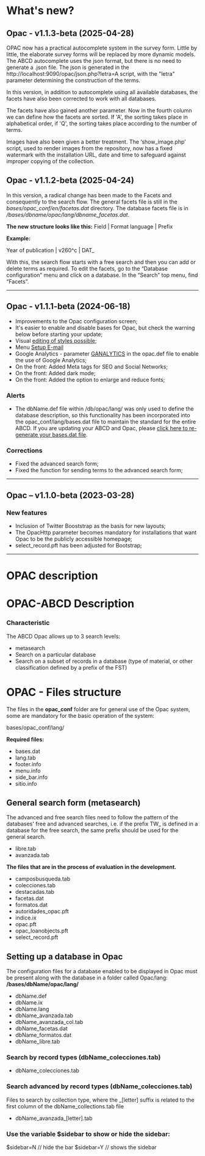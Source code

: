 # What's new?

## Opac - v1.1.3-beta (2025-04-28)

OPAC now has a practical autocomplete system in the survey form. Little by little, the elaborate survey forms will be replaced by more dynamic models. The ABCD autocomplete uses the json format, but there is no need to generate a .json file. The json is generated in the http://localhost:9090/opac/json.php?letra=A script, with the "letra" parameter determining the construction of the terms.

In this version, in addition to autocomplete using all available databases, the facets have also been corrected to work with all databases.

The facets have also gained another parameter. Now in the fourth column we can define how the facets are sorted. If 'A', the sorting takes place in alphabetical order, if 'Q', the sorting takes place according to the number of terms.

Images have also been given a better treatment. The ‘show_image.php’ script, used to render images from the repository, now has a fixed watermark with the installation URL, date and time to safeguard against improper copying of the collection.



## Opac - v1.1.2-beta (2025-04-24)

In this version, a radical change has been made to the Facets and consequently to the search flow. The general facets file is still in the *bases/opac_conf/en/facetas.dat* directory.
The database facets file is in */bases/dbname/opac/lang/dbname_facetas.dat*.

**The new structure looks like this:**
 Field | Format language | Prefix

**Example:**

 Year of publication | v260^c | DAT_

With this, the search flow starts with a free search and then you can add or delete terms as required.
To edit the facets, go to the “Database configuration” menu and click on a database. In the “Search” top menu, find “Facets”.



----
## Opac - v1.1.1-beta (2024-06-18)
* Improvements to the Opac configuration screen;
* It's easier to enable and disable bases for Opac, but check the warning below before starting your update;
* Visual <a href="javascript:EnviarForma('presentacion.php')">editing of styles possible</a>;
* Menu <a href="javascript:EnviarForma('adm_email.php')">Setup E-mail</a>
* Google Analytics - parameter <a href="javascript:EnviarForma('parametros.php')">GANALYTICS</a> in the opac.def file to enable the use of Google Analytics;
* On the front: Added Meta tags for SEO and Social Networks; 
* On the front: Added dark mode;
* On the front: Added the option to enlarge and reduce fonts;



### Alerts
*  The dbName.def file within /db/opac/lang/ was only used to define the database description, so this functionality has been incorporated into the opac_conf/lang/bases.dat file to maintain the standard for the entire ABCD. If you are updating your ABCD and Opac, please <a href="javascript:EnviarForma('/central/settings/opac/databases.php')">click here to re-generate your bases.dat file</a>.


### Corrections
- Fixed the advanced search form;
- Fixed the function for sending terms to the advanced search form;

----
## Opac – v1.1.0-beta (2023-03-28)
### New features
- Inclusion of Twitter Booststrap as the basis for new layouts;
- The OpacHttp parameter becomes mandatory for installations that want Opac to be the publicly accessible homepage;
- select_record.pft has been adjusted for Bootstrap;



----
# OPAC description
# OPAC-ABCD Description

### Characteristic

The ABCD Opac allows up to 3 search levels:

*   metasearch
*   Search on a particular database
*   Search on a subset of records in a database (type of material, or other classification defined by a prefix of the FST)

# OPAC - Files structure

The files in the **opac\_conf** folder are for general use of the Opac system, some are mandatory for the basic operation of the system:

bases/opac\_conf/lang/

**Required files:**

*   bases.dat
*   lang.tab
*   footer.info
*   menu.info
*   side\_bar.info
*   sitio.info

## General search form (**metasearch**)

The advanced and free search files need to follow the pattern of the databases' free and advanced searches, i.e. if the prefix TW\_ is defined in a database for the free search, the same prefix should be used for the general search.

*   libre.tab
*   avanzada.tab

**The files that are in the process of evaluation in the development.**

*   camposbusqueda.tab
*   colecciones.tab
*   destacadas.tab
*   facetas.dat
*   formatos.dat
*   autoridades\_opac.pft
*   indice.ix
*   opac.pft
*   opac\_loanobjects.pft
*   select\_record.pft

## Setting up a database in Opac

The configuration files for a database enabled to be displayed in Opac must be present along with the database in a folder called Opac/lang: **/bases/dbName/opac/lang/**

*   dbName.def
*   dbName.ix
*   dbName.lang
*   dbName\_avanzada.tab
*   dbName\_avanzada_col.tab
*   dbName\_facetas.dat
*   dbName\_formatos.dat
*   dbName\_libre.tab

### Search by record types (dbName\_colecciones.tab)

*   dbName\_colecciones.tab

### Search advanced by record types (dbName\_colecciones.tab)

Files to search by collection type, where the \_\[letter\] suffix is related to the first column of the dbName\_collections.tab file

*   dbName\_avanzada\_\[letter\].tab


### Use the variable $sidebar to show or hide the sidebar:

$sidebar=N // hide the bar
$sidebar=Y // shows the sidebar
